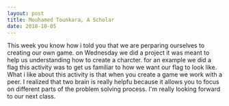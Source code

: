 ```yaml
---
layout: post
title: Mouhamed Tounkara, A Scholar 
date: 2018-10-05
---
```


This week you know how i told you that we are perparing ourselves to creating our own game. on Wednesday we did a project it was meant to help us understanding how to create a charcter. for an example we did a flag this activity was to get us familiar to how we want our flag to look like. What i like about this activity is that when you create a game we work with a peer. I realized that two brain is really helpfu because it allows you to focus on different parts of the problem solving process. I'm really looking forward to our next class.
